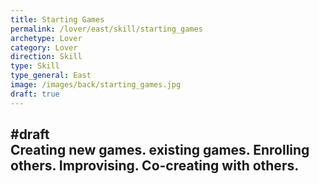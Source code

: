 ```yaml
---
title: Starting Games
permalink: /lover/east/skill/starting_games
archetype: Lover
category: Lover
direction: Skill
type: Skill
type_general: East
image: /images/back/starting_games.jpg
draft: true
---
```

#draft   
Creating new games. existing games. Enrolling others. Improvising. Co-creating with others. 
---
